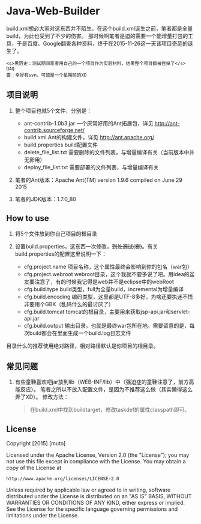 # Java-Web-Builder
build.xml想必大家对这东西并不陌生。在这个build.xml诞生之前，笔者都是全量build，为此也受到了不少的伤害。
那时候啊笔者是迫的需要一个能增量打包的工具，于是百度、Google翻查各种资料，终于在2015-11-26这一天该项目奇葩的诞生了。

	<s>黑历史：测试期间笔者用自己的一个项目作为实验材料，结果整个项目都被吞掉了</s> QAQ
	雾：幸好有svn，可惜是一个星期前的XD

## 项目说明
1. 整个项目也就5个文件，分别是：

	* ant-contrib-1.0b3.jar		一个灰常好用的Ant拓展包，详见 http://ant-contrib.sourceforge.net/
	* build.xml			Ant的构建文件，详见 http://ant.apache.org/
	* build.properties		build配置文件
	* delete_file_list.txt		需要删除的文件列表，与增量编译有关（当前版本中并无卵用）
	* deploy_file_list.txt		需要部署的文件列表，与增量编译有关

2. 笔者的Ant版本：Apache Ant(TM) version 1.9.6 compiled on June 29 2015
3. 笔者的JDK版本：1.7.0_80

## How to use
1. 将5个文件放到你自己项目的根目录
2. 设置build.properties，这东西一次修改，<s>到处调试(雾)</s>。有关build.properties的配置这里说明一下：

	* cfg.project.name	项目名称，这个属性最终会影响到你的包名（war包）
	* cfg.project.webroot	webroot目录，这个我就不要多说了吧。用idea的盆友要注意了，有的时候我记得是web并不是eclipse中的webRoot
	* cfg.build.type	build类型，full为全量build，incremental为增量编译
	* cfg.build.encoding	编码类型，这里都是UTF-8多好，为啥还要执迷不悟非要用个GBK（乱码什么的最讨厌了）
	* cfg.build.tomcat	tomcat的根目录，主要用来获取jsp-api.jar和servlet-api.jar
	* cfg.build.output	输出目录，也就是最终war包所在地。需要留意的是，每次build都会在里面生成一个build.log日志文件

  目录什么的推荐使用绝对路径，相对路径默认是你项目的根目录。
  
## 常见问题
1. 有些童鞋喜欢吧jar放到lib（WEB-INF/lib）中（强迫症的童鞋注意了，前方高能反应）。
   笔者之所以不放入配置文件，是因为不推荐这么做（其实懒得这么弄了XD）。
   修改方法：
   >	在build.xml中找到buildtarget，修改taskdef的属性classpath即可。

## License

Copyright [2015] [muto]

Licensed under the Apache License, Version 2.0 (the "License");
you may not use this file except in compliance with the License.
You may obtain a copy of the License at

    http://www.apache.org/licenses/LICENSE-2.0

Unless required by applicable law or agreed to in writing, software
distributed under the License is distributed on an "AS IS" BASIS,
WITHOUT WARRANTIES OR CONDITIONS OF ANY KIND, either express or implied.
See the License for the specific language governing permissions and
limitations under the License.
